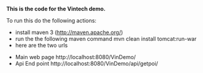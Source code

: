 **This is the code for the Vintech demo.**

To run this do the following actions:

* install maven 3 (http://maven.apache.org/)
* run the the following maven command  mvn clean install tomcat:run-war
* here are the two urls
 - Main web page http://localhost:8080/VinDemo/
 - Api End point http://localhost:8080/VinDemo/api/getpoi/

